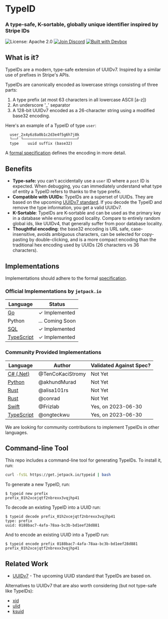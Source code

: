 # TypeID

### A type-safe, K-sortable, globally unique identifier inspired by Stripe IDs

![License: Apache 2.0](https://img.shields.io/github/license/jetpack-io/typeid) [![Join Discord](https://img.shields.io/discord/903306922852245526?color=7389D8&label=discord&logo=discord&logoColor=ffffff)](https://discord.gg/agbskCJXk2) [![Built with Devbox](https://jetpack.io/img/devbox/shield_galaxy.svg)](https://jetpack.io/devbox/)

## What is it?
TypeIDs are a modern, type-safe extension of UUIDv7. Inspired by a similar use of prefixes
in Stripe's APIs.

TypeIDs are canonically encoded as lowercase strings consisting of three parts:
1. A type prefix (at most 63 characters in all lowercase ASCII [a-z])
2. An underscore '_' separator
3. A 128-bit UUIDv7 encoded as a 26-character string using a modified base32 encoding.

Here's an example of a TypeID of type `user`:

```
  user_2x4y6z8a0b1c2d3e4f5g6h7j8k
  └──┘ └────────────────────────┘
  type    uuid suffix (base32)
```

A [formal specification](./spec) defines the encoding in more detail.

## Benefits
+ **Type-safe:** you can't accidentally use a `user` ID where a `post` ID is expected. When debugging, you can
  immediately understand what type of entity a TypeID refers to thanks to the type prefix.
+ **Compatible with UUIDs:** TypeIDs are a superset of UUIDs. They are based on the upcoming [UUIDv7 standard](https://www.ietf.org/archive/id/draft-peabody-dispatch-new-uuid-format-04.html#name-uuid-version-7). If you decode the TypeID and remove the type information, you get a valid UUIDv7.
+ **K-Sortable**: TypeIDs are K-sortable and can be used as the primary key in a database while ensuring good
  locality. Compare to entirely random global ids, like UUIDv4, that generally suffer from poor database locality.
+ **Thoughtful encoding**: the base32 encoding is URL safe, case-insensitive, avoids ambiguous characters, can be
  selected for copy-pasting by double-clicking, and is a more compact encoding than the traditional hex encoding used by UUIDs (26 characters vs 36 characters).

## Implementations
Implementations should adhere to the formal [specification](./spec).

### Official Implementations by `jetpack.io`
| Language | Status |
| -------- | ------ |
| [Go](https://github.com/jetpack-io/typeid-go) | ✓ Implemented |
| Python | ... Coming Soon |
| [SQL](https://github.com/jetpack-io/typeid-sql) | ✓ Implemented |
| [TypeScript](https://github.com/jetpack-io/typeid-ts) | ✓ Implemented |

### Community Provided Implementations
| Language | Author | Validated Against Spec? |
| -------- | ------ | ---------------------- |
| [C# (.Net)](https://github.com/TenCoKaciStromy/typeid-dotnet) | @TenCoKaciStromy | Not Yet |
| [Python](https://github.com/akhundMurad/typeid-python) | @akhundMurad | Not Yet |
| [Rust](https://github.com/alisa101rs/typeid-rs) | @alisa101rs | Not Yet |
| [Rust](https://github.com/conrad/type-safe-id) | @conrad | Not Yet |
| [Swift](https://github.com/Frizlab/swift-typeid) | @Frizlab | Yes, on 2023-06-30 |
| [TypeScript](https://github.com/ongteckwu/typeid-ts) | @ongteckwu | Yes, on 2023-06-30 |

We are looking for community contributions to implement TypeIDs in other languages.

## Command-line Tool
This repo includes a command-line tool for generating TypeIDs. To install it, run:

```bash
curl -fsSL https://get.jetpack.io/typeid | bash
```

To generate a new TypeID, run:

```console
$ typeid new prefix
prefix_01h2xcejqtf2nbrexx3vqjhp41
```

To decode an existing TypeID into a UUID run:

```console
$ typeid decode prefix_01h2xcejqtf2nbrexx3vqjhp41
type: prefix
uuid: 0188bac7-4afa-78aa-bc3b-bd1eef28d881
```

And to encode an existing UUID into a TypeID run:

```console
$ typeid encode prefix 0188bac7-4afa-78aa-bc3b-bd1eef28d881
prefix_01h2xcejqtf2nbrexx3vqjhp41
```

## Related Work
+ [UUIDv7](https://www.ietf.org/archive/id/draft-peabody-dispatch-new-uuid-format-04.html#name-uuid-version-7) - The upcoming UUID standard that TypeIDs are based on.

Alternatives to UUIDv7 that are also worth considering (but not type-safe like TypeIDs):
+ [xid](https://github.com/rs/xid)
+ [ulid](https://github.com/ulid)
+ [ksuid](https://github.com/segmentio/ksuid)
